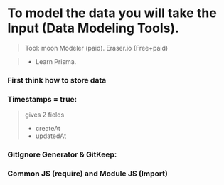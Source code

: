 # To model the data you will take the Input (Data Modeling Tools).
> Tool: moon Modeler (paid).
> Eraser.io  (Free+paid)

> - Learn Prisma.


### First think how to store data

### Timestamps = true:
> gives 2 fields
>  - createAt
> - updatedAt


### GitIgnore Generator & GitKeep:


### Common JS (require) and Module JS (Import)
